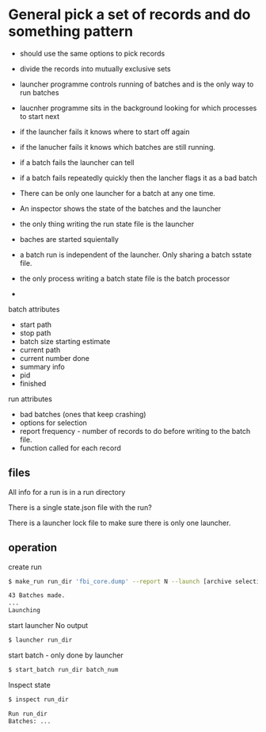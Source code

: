 


# General pick a set of records and do something pattern

 - should use the same options to pick records
 - divide the records into mutually exclusive sets
 - launcher programme controls running of batches and is the only way to run batches
 - laucnher programme sits in the background looking for which processes to start next
 - if the launcher fails it knows where to start off again
 - if the lanucher fails it knows which batches are still running.
 - if a batch fails the launcher can tell
 - if a batch fails repeatedly quickly then the lancher flags it as a bad batch
 - There can be only one launcher for a batch at any one time.
 - An inspector shows the state of the batches and the launcher
 - the only thing writing the run state file is the launcher
 - baches are started squientally 


 - a batch run is independent of the launcher. Only sharing a batch sstate file. 
 - the only process writing a batch state file is the batch processor
 - 

batch attributes
- start path 
- stop path
- batch size starting estimate
- current path
- current number done
- summary info
- pid
- finished


run attributes
- bad batches (ones that keep crashing)
- options for selection
- report frequency - number of records to do before writing to the batch file.
- function called for each record
 

## files

All info for a run is in a run directory

There is a single state.json file with the run?

There is a launcher lock file to make sure there is only one launcher.

## operation

create run 
```bash
$ make_run run_dir 'fbi_core.dump' --report N --launch [archive selection-options] 

43 Batches made.
...
Launching

```

start launcher
No output
```bash
$ launcher run_dir  
```

start batch - only done by launcher
```bash
$ start_batch run_dir batch_num   
```

Inspect state
```bash
$ inspect run_dir

Run run_dir
Batches: ...

```

